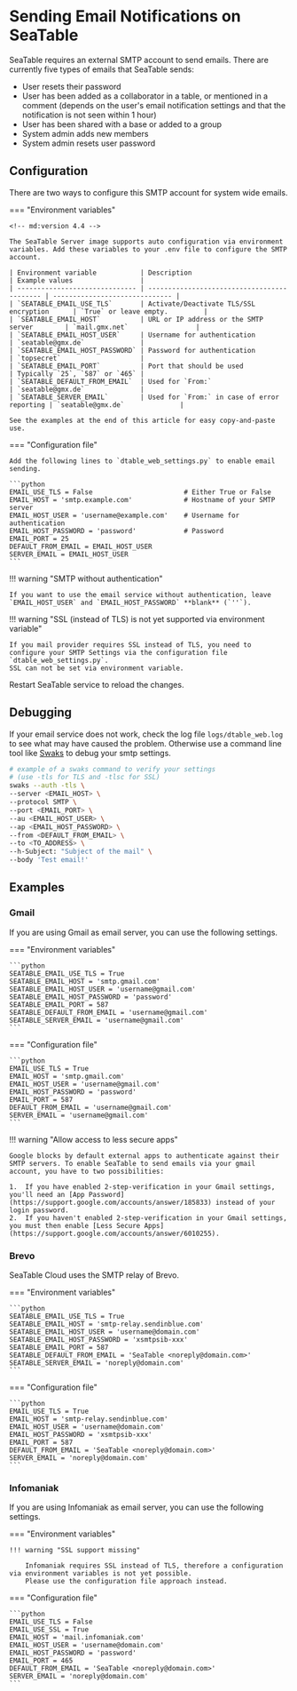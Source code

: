 # Sending Email Notifications on SeaTable

SeaTable requires an external SMTP account to send emails. There are currently five types of emails that SeaTable sends:

- User resets their password
- User has been added as a collaborator in a table, or mentioned in a comment (depends on the user's email notification settings and that the notification is not seen within 1 hour)
- User has been shared with a base or added to a group
- System admin adds new members
- System admin resets user password

## Configuration

There are two ways to configure this SMTP account for system wide emails.

=== "Environment variables"

    <!-- md:version 4.4 -->

    The SeaTable Server image supports auto configuration via environment variables. Add these variables to your .env file to configure the SMTP account.

    | Environment variable           | Description                                 | Example values                 |
    | ------------------------------ | ------------------------------------------- | ------------------------------ |
    | `SEATABLE_EMAIL_USE_TLS`       | Activate/Deactivate TLS/SSL encryption      | `True` or leave empty.         |
    | `SEATABLE_EMAIL_HOST`          | URL or IP address or the SMTP server        | `mail.gmx.net`                 |
    | `SEATABLE_EMAIL_HOST_USER`     | Username for authentication                 | `seatable@gmx.de`              |
    | `SEATABLE_EMAIL_HOST_PASSWORD` | Password for authentication                 | `topsecret`                    |
    | `SEATABLE_EMAIL_PORT`          | Port that should be used                    | Typically `25`, `587` or `465` |
    | `SEATABLE_DEFAULT_FROM_EMAIL`  | Used for `From:`                            | `seatable@gmx.de`              |
    | `SEATABLE_SERVER_EMAIL`        | Used for `From:` in case of error reporting | `seatable@gmx.de`              |

    See the examples at the end of this article for easy copy-and-paste use.

=== "Configuration file"

    Add the following lines to `dtable_web_settings.py` to enable email sending.

    ```python
    EMAIL_USE_TLS = False                       # Either True or False
    EMAIL_HOST = 'smtp.example.com'             # Hostname of your SMTP server
    EMAIL_HOST_USER = 'username@example.com'    # Username for authentication
    EMAIL_HOST_PASSWORD = 'password'            # Password
    EMAIL_PORT = 25
    DEFAULT_FROM_EMAIL = EMAIL_HOST_USER
    SERVER_EMAIL = EMAIL_HOST_USER
    ```

!!! warning "SMTP without authentication"

    If you want to use the email service without authentication, leave `EMAIL_HOST_USER` and `EMAIL_HOST_PASSWORD` **blank** (`''`).

!!! warning "SSL (instead of TLS) is not yet supported via environment variable"

    If you mail provider requires SSL instead of TLS, you need to configure your SMTP Settings via the configuration file `dtable_web_settings.py`.
    SSL can not be set via environment variable.

Restart SeaTable service to reload the changes.

## Debugging

If your email service does not work, check the log file `logs/dtable_web.log` to see what may have caused the problem.
Otherwise use a command line tool like [Swaks](https://github.com/jetmore/swaks) to debug your smtp settings.

```bash
# example of a swaks command to verify your settings
# (use -tls for TLS and -tlsc for SSL)
swaks --auth -tls \
--server <EMAIL_HOST> \
--protocol SMTP \
--port <EMAIL_PORT> \
--au <EMAIL_HOST_USER> \
--ap <EMAIL_HOST_PASSWORD> \
--from <DEFAULT_FROM_EMAIL> \
--to <TO_ADDRESS> \
--h-Subject: "Subject of the mail" \
--body 'Test email!'
```

## Examples

### Gmail

If you are using Gmail as email server, you can use the following settings.

=== "Environment variables"

    ```python
    SEATABLE_EMAIL_USE_TLS = True
    SEATABLE_EMAIL_HOST = 'smtp.gmail.com'
    SEATABLE_EMAIL_HOST_USER = 'username@gmail.com'
    SEATABLE_EMAIL_HOST_PASSWORD = 'password'
    SEATABLE_EMAIL_PORT = 587
    SEATABLE_DEFAULT_FROM_EMAIL = 'username@gmail.com'
    SEATABLE_SERVER_EMAIL = 'username@gmail.com'
    ```

=== "Configuration file"

    ```python
    EMAIL_USE_TLS = True
    EMAIL_HOST = 'smtp.gmail.com'
    EMAIL_HOST_USER = 'username@gmail.com'
    EMAIL_HOST_PASSWORD = 'password'
    EMAIL_PORT = 587
    DEFAULT_FROM_EMAIL = 'username@gmail.com'
    SERVER_EMAIL = 'username@gmail.com'
    ```

!!! warning "Allow access to less secure apps"

    Google blocks by default external apps to authenticate against their SMTP servers. To enable SeaTable to send emails via your gmail account, you have to two possibilities:

    1.  If you have enabled 2-step-verification in your Gmail settings, you'll need an [App Password](https://support.google.com/accounts/answer/185833) instead of your login password.
    2.  If you haven't enabled 2-step-verification in your Gmail settings, you must then enable [Less Secure Apps](https://support.google.com/accounts/answer/6010255).

### Brevo

SeaTable Cloud uses the SMTP relay of Brevo.

=== "Environment variables"

    ```python
    SEATABLE_EMAIL_USE_TLS = True
    SEATABLE_EMAIL_HOST = 'smtp-relay.sendinblue.com'
    SEATABLE_EMAIL_HOST_USER = 'username@domain.com'
    SEATABLE_EMAIL_HOST_PASSWORD = 'xsmtpsib-xxx'
    SEATABLE_EMAIL_PORT = 587
    SEATABLE_DEFAULT_FROM_EMAIL = 'SeaTable <noreply@domain.com>'
    SEATABLE_SERVER_EMAIL = 'noreply@domain.com'
    ```

=== "Configuration file"

    ```python
    EMAIL_USE_TLS = True
    EMAIL_HOST = 'smtp-relay.sendinblue.com'
    EMAIL_HOST_USER = 'username@domain.com'
    EMAIL_HOST_PASSWORD = 'xsmtpsib-xxx'
    EMAIL_PORT = 587
    DEFAULT_FROM_EMAIL = 'SeaTable <noreply@domain.com>'
    SERVER_EMAIL = 'noreply@domain.com'
    ```

### Infomaniak

If you are using Infomaniak as email server, you can use the following settings.

=== "Environment variables"

    !!! warning "SSL support missing"
    
        Infomaniak requires SSL instead of TLS, therefore a configuration via environment variables is not yet possible.
        Please use the configuration file approach instead.

=== "Configuration file" 

    ```python
    EMAIL_USE_TLS = False
    EMAIL_USE_SSL = True
    EMAIL_HOST = 'mail.infomaniak.com'
    EMAIL_HOST_USER = 'username@domain.com'
    EMAIL_HOST_PASSWORD = 'password'
    EMAIL_PORT = 465
    DEFAULT_FROM_EMAIL = 'SeaTable <noreply@domain.com>'
    SERVER_EMAIL = 'noreply@domain.com'
    ```